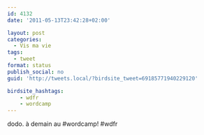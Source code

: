 ```yaml
---
id: 4132
date: '2011-05-13T23:42:28+02:00'

layout: post
categories:
  - Vis ma vie
tags:
  - tweet
format: status
publish_social: no
guid: 'http://tweets.local/?birdsite_tweet=69185771940229120'

birdsite_hashtags:
    - wdfr
    - wordcamp
---
```


dodo. à demain au #wordcamp! #wdfr